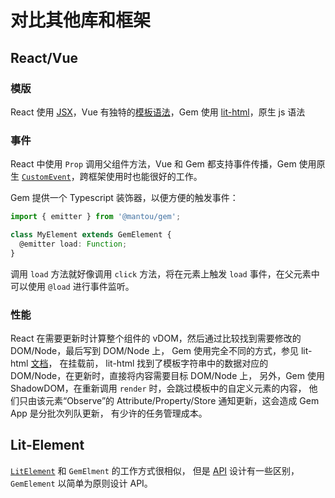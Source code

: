 # 对比其他库和框架

## React/Vue

### 模版

React 使用 [JSX](https://reactjs.org/docs/introducing-jsx.html)，Vue 有独特的[模板语法](https://vuejs.org/v2/guide/syntax.html)，Gem 使用 [lit-html](https://github.com/Polymer/lit-html)，原生 js 语法

### 事件

React 中使用 `Prop` 调用父组件方法，Vue 和 Gem 都支持事件传播，Gem 使用原生 [`CustomEvent`](https://developer.mozilla.org/en-US/docs/Web/API/CustomEvent/CustomEvent)，跨框架使用时也能很好的工作。

Gem 提供一个 Typescript 装饰器，以便方便的触发事件：

```ts
import { emitter } from '@mantou/gem';

class MyElement extends GemElement {
  @emitter load: Function;
}
```

调用 `load` 方法就好像调用 `click` 方法，将在元素上触发 `load` 事件，在父元素中可以使用 `@load` 进行事件监听。

### 性能

React 在需要更新时计算整个组件的 vDOM，然后通过比较找到需要修改的 DOM/Node，最后写到 DOM/Node 上，
Gem 使用完全不同的方式，参见 lit-html [文档](https://github.com/Polymer/lit-html/wiki/How-it-Works)，
在挂载前， lit-html 找到了模板字符串中的数据对应的 DOM/Node，在更新时，直接将内容需要目标 DOM/Node 上，
另外，Gem 使用 ShadowDOM，在重新调用 `render` 时，会跳过模板中的自定义元素的内容，
他们只由该元素“Observe”的 Attribute/Property/Store 通知更新，这会造成 Gem App 是分批次列队更新，
有少许的任务管理成本。

## Lit-Element

[`LitElement`](https://lit-element.polymer-project.org/) 和 `GemElment` 的工作方式很相似，
但是 [API](../002-API/002-gem-element) 设计有一些区别，`GemElement` 以简单为原则设计 API。
